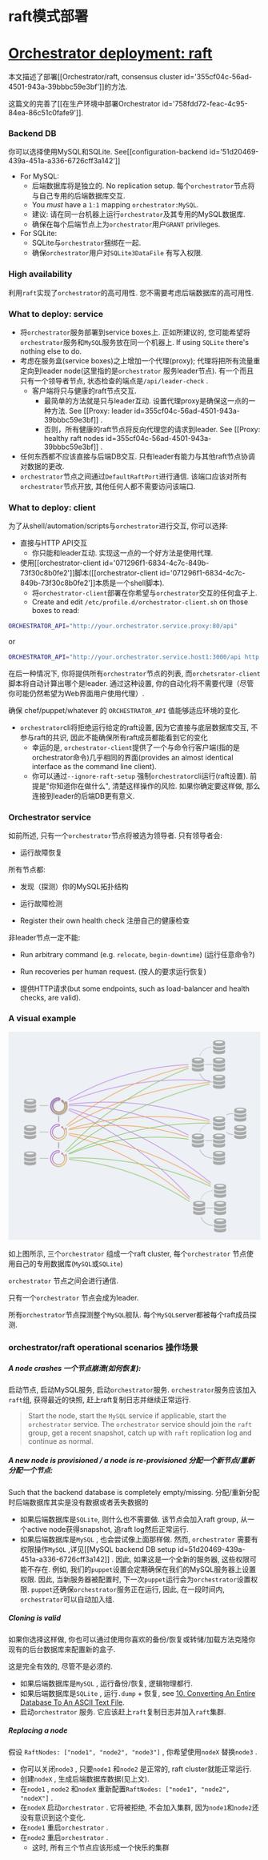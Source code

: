 # raft模式部署
# [Orchestrator deployment: raft](https://github.com/openark/orchestrator/blob/master/docs/deployment-raft.md)
本文描述了部署[[Orchestrator/raft, consensus cluster id=&#39;355cf04c-56ad-4501-943a-39bbbc59e3bf&#39;]]的方法.

这篇文的完善了[[在生产环境中部署Orchestrator id=&#39;758fdd72-feac-4c95-84ea-86c51c0fafe9&#39;]].

### Backend DB
你可以选择使用MySQL和SQLite. See[[configuration-backend id=&#39;51d20469-439a-451a-a336-6726cff3a142&#39;]]

* For MySQL:
   * 后端数据库将是独立的. No replication setup. 每个`orchestrator`节点将与自己专用的后端数据库交互.
   * You *must* have a `1:1` mapping `orchestrator:MySQL`.
   * 建议: 请在同一台机器上运行`orchestrator`及其专用的MySQL数据库.
   * 确保在每个后端节点上为`orchestrator`用户`GRANT` privileges.
* For SQLite:
   * SQLite与`orchestrator`捆绑在一起.
   * 确保`orchestrator`用户对`SQLite3DataFile` 有写入权限.

### High availability
利用`raft`实现了`orchestrator`的高可用性. 您不需要考虑后端数据库的高可用性.

### What to deploy: service
* 将`orchestrator`服务部署到service boxes上. 正如所建议的, 您可能希望将`orchestrator`服务和`MySQL`服务放在同一个机器上. If using `SQLite` there's nothing else to do.
* 考虑在服务盒(service boxes)之上增加一个代理(proxy); 代理将把所有流量重定向到leader node(这里指的是`orchestrator` 服务leader节点). 有一个而且只有一个领导者节点, 状态检查的端点是`/api/leader-check` . 
   * 客户端将只与健康的raft节点交互.
      * 最简单的方法就是只与leader互动. 设置代理proxy是确保这一点的一种方法. See [[Proxy: leader id=355cf04c-56ad-4501-943a-39bbbc59e3bf]] .
      * 否则，所有健康的raft节点将反向代理您的请求到leader. See [[Proxy: healthy raft nodes id=355cf04c-56ad-4501-943a-39bbbc59e3bf]] .
* 任何东西都不应该直接与后端DB交互. 只有leader有能力与其他raft节点协调对数据的更改.
* `orchestrator`节点之间通过`DefaultRaftPort`进行通信. 该端口应该对所有`orchestrator`节点开放, 其他任何人都不需要访问该端口.

### What to deploy: client
为了从shell/automation/scripts与`orchestrator`进行交互, 你可以选择:

* 直接与HTTP API交互
   * 你只能和leader互动. 实现这一点的一个好方法是使用代理.
* 使用[[orchestrator-client id=&#39;071296f1-6834-4c7c-849b-73f30c8b0fe2&#39;]]脚本([[orchestrator-client id=&#39;071296f1-6834-4c7c-849b-73f30c8b0fe2&#39;]]本质是一个shell脚本).
   * 将`orchestrator-client`部署在你希望与`orchestrator`交互的任何盒子上.
   * Create and edit `/etc/profile.d/orchestrator-client.sh` on those boxes to read:

```bash
ORCHESTRATOR_API="http://your.orchestrator.service.proxy:80/api"
```
or

```bash
ORCHESTRATOR_API="http://your.orchestrator.service.host1:3000/api http://your.orchestrator.service.host2:3000/api http://your.orchestrator.service.host3:3000/api"
```
在后一种情况下, 你将提供所有`orchestrator`节点的列表, 而`orchetsrator-client`脚本将自动计算出哪个是leader. 通过这种设置, 你的自动化将不需要代理（尽管你可能仍然希望为Web界面用户使用代理）.

确保 chef/puppet/whatever 的 `ORCHESTRATOR_API` 值能够适应环境的变化.

* `orchestrator`cli将拒绝运行给定的raft设置, 因为它直接与底层数据库交互, 不参与raft的共识, 因此不能确保所有raft成员都能看到它的变化
   * 幸运的是, `orchestrator-client`提供了一个与命令行客户端(指的是orchestrator命令)几乎相同的界面(provides an almost identical interface as the command line client).
   * 你可以通过`--ignore-raft-setup` 强制`orchestrator`cli运行(raft设置). 前提是"你知道你在做什么", 清楚这样操作的风险. 如果你确定要这样做, 那么连接到leader的后端DB更有意义.

### Orchestrator service
如前所述, 只有一个`orchestrator`节点将被选为领导者. 只有领导者会:

* 运行故障恢复

所有节点都:
* 发现（探测）你的MySQL拓扑结构
* 运行故障检测

* Register their own health check 注册自己的健康检查

非leader节点一定不能:

* Run arbitrary command (e.g. `relocate`, `begin-downtime`)  (运行任意命令?)

* Run recoveries per human request. (按人的要求运行恢复)

* 提供HTTP请求(but some endpoints, such as load-balancer and health checks, are valid).

### A visual example
![image](images/ENBunJzMa15CJC0xwniCzZQ-VRvV-WZ2IOUQKhFGVvw.png)

如上图所示, 三个`orchestrator` 组成一个raft cluster, 每个`orchestrator` 节点使用自己的专用数据库(`MySQL`或`SQLite`)

`orchestrator` 节点之间会进行通信.

只有一个`orchestrator` 节点会成为leader.

所有`orchestrator`节点探测整个`MySQL`舰队. 每个`MySQL`server都被每个raft成员探测.

### orchestrator/raft operational scenarios 操作场景
##### A node crashes 一个节点崩溃(如何恢复):
启动节点, 启动MySQL服务, 启动`orchestrator`服务. `orchestrator`服务应该加入`raft`组, 获得最近的快照, 赶上raft复制日志并继续正常运行.

> Start the node, start the `MySQL` service if applicable, start the `orchestrator` service. The `orchestrator` service should join the `raft` group, get a recent snapshot, catch up with `raft` replication log and continue as normal.

##### A new node is provisioned / a node is re-provisioned 分配一个新节点/重新分配一个节点:
Such that the backend database is completely empty/missing. 分配/重新分配时后端数据库其实是没有数据或者丢失数据的

* 如果后端数据库是`SQLite`, 则什么也不需要做. 该节点会加入raft group, 从一个active node获得snapshot, 追raft log然后正常运行.
* 如果后端数据库是`MySQL` , 也会尝试像上面那样做. 然而, `orchestrator` 需要有权限操作`MySQL` ,详见[[MySQL backend DB setup id=51d20469-439a-451a-a336-6726cff3a142]] .  因此, 如果这是一个全新的服务器, 这些权限可能不存在. 例如, 我们的`puppet`设置会定期确保在我们的MySQL服务器上设置权限. 因此, 当新服务器被配置时, 下一次`puppet`运行会为`orchestrator`设置权限. `puppet`还确保`orchestrator`服务正在运行, 因此, 在一段时间内, `orchestrator`可以自动加入组.

##### Cloning is valid
如果你选择这样做, 你也可以通过使用你喜欢的备份/恢复或转储/加载方法克隆你现有的后台数据库来配置新的盒子.

这是完全有效的, 尽管不是必须的.

* 如果后端数据库是`MySQL` , 运行备份/恢复, 逻辑物理都行.
* 如果后端数据库是`SQLite` , 运行`.dump` + 恢复, see [10. Converting An Entire Database To An ASCII Text File](https://sqlite.org/cli.html).
* 启动`orchestrator` 服务.  它应该赶上`raft`复制日志并加入`raft`集群.

##### Replacing a node
假设 `RaftNodes: ["node1", "node2", "node3"]` , 你希望使用`nodeX` 替换`node3` .

* 你可以关闭`node3` , 只要`node1` 和`node2` 是正常的, raft cluster就能正常运行.
* 创建`nodeX` , 生成后端数据库数据(见上文).
* 在`node1` , `node2` 和`nodeX` 重新配置`RaftNodes: ["node1", "node2", "nodeX"]` .
* 在`nodeX` 启动`orchestrator` .  它将被拒绝, 不会加入集群, 因为`node1`和`node2`还没有意识到这个变化.
* 在`node1` 重启`orchestrator` .
* 在`node2` 重启`orchestrator` .
   * 这时, 所有三个节点应该形成一个快乐的集群













